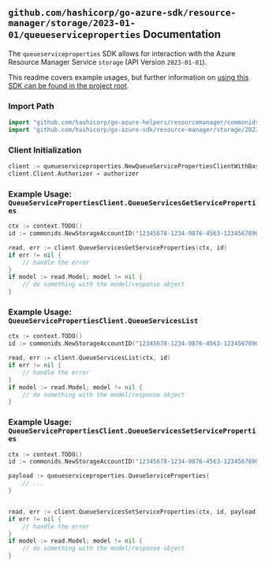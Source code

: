 
## `github.com/hashicorp/go-azure-sdk/resource-manager/storage/2023-01-01/queueserviceproperties` Documentation

The `queueserviceproperties` SDK allows for interaction with the Azure Resource Manager Service `storage` (API Version `2023-01-01`).

This readme covers example usages, but further information on [using this SDK can be found in the project root](https://github.com/hashicorp/go-azure-sdk/tree/main/docs).

### Import Path

```go
import "github.com/hashicorp/go-azure-helpers/resourcemanager/commonids"
import "github.com/hashicorp/go-azure-sdk/resource-manager/storage/2023-01-01/queueserviceproperties"
```


### Client Initialization

```go
client := queueserviceproperties.NewQueueServicePropertiesClientWithBaseURI("https://management.azure.com")
client.Client.Authorizer = authorizer
```


### Example Usage: `QueueServicePropertiesClient.QueueServicesGetServiceProperties`

```go
ctx := context.TODO()
id := commonids.NewStorageAccountID("12345678-1234-9876-4563-123456789012", "example-resource-group", "storageAccountValue")

read, err := client.QueueServicesGetServiceProperties(ctx, id)
if err != nil {
	// handle the error
}
if model := read.Model; model != nil {
	// do something with the model/response object
}
```


### Example Usage: `QueueServicePropertiesClient.QueueServicesList`

```go
ctx := context.TODO()
id := commonids.NewStorageAccountID("12345678-1234-9876-4563-123456789012", "example-resource-group", "storageAccountValue")

read, err := client.QueueServicesList(ctx, id)
if err != nil {
	// handle the error
}
if model := read.Model; model != nil {
	// do something with the model/response object
}
```


### Example Usage: `QueueServicePropertiesClient.QueueServicesSetServiceProperties`

```go
ctx := context.TODO()
id := commonids.NewStorageAccountID("12345678-1234-9876-4563-123456789012", "example-resource-group", "storageAccountValue")

payload := queueserviceproperties.QueueServiceProperties{
	// ...
}


read, err := client.QueueServicesSetServiceProperties(ctx, id, payload)
if err != nil {
	// handle the error
}
if model := read.Model; model != nil {
	// do something with the model/response object
}
```
